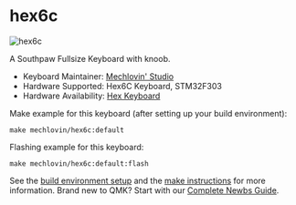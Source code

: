 # hex6c

![hex6c](https://i.imgur.com/uYxCTiT.jpeg)

A Southpaw Fullsize Keyboard with knoob.

* Keyboard Maintainer: [Mechlovin' Studio](https://github.com/mechlovin)
* Hardware Supported: Hex6C Keyboard, STM32F303
* Hardware Availability: [Hex Keyboard](https://hexkeyboards.com/)

Make example for this keyboard (after setting up your build environment):

    make mechlovin/hex6c:default

Flashing example for this keyboard:

    make mechlovin/hex6c:default:flash

See the [build environment setup](https://docs.qmk.fm/#/getting_started_build_tools) and the [make instructions](https://docs.qmk.fm/#/getting_started_make_guide) for more information. Brand new to QMK? Start with our [Complete Newbs Guide](https://docs.qmk.fm/#/newbs).
